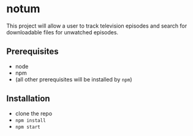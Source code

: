# notum

This project will allow a user to track television episodes and search for downloadable files for unwatched episodes.

## Prerequisites

 - node
 - npm
 - (all other prerequisites will be installed by `npm`)

## Installation
- clone the repo
- `npm install`
- `npm start`
